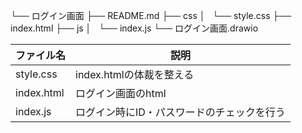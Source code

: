 └── ログイン画面
    ├── README.md
    ├── css
    │   └── style.css
    ├── index.html
    ├── js
    │   └── index.js
    └── ログイン画面.drawio

| ファイル名 | 説明 |
| ---- | ---- |
| style.css | index.htmlの体裁を整える |
| index.html | ログイン画面のhtml |
| index.js | ログイン時にID・パスワードのチェックを行う |